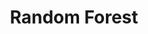 ---
slug: random-forest
title: Random Forest
content: [
	{slug: "", title: ""},
]
navigation: [
	{
		side: "left",
		title: "Árboles de decisión",
		link: "arboles-de-decision"
	},
	{
		side: "right",
		title: "Gradient Boosting",
		link: "gradient-boosting"
	}
]
---